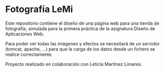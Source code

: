 # Fotografía LeMi

Este repositorio contiene el diseño de una página web para una tienda de fotografía, simulada para la primera práctica de la asignatura Diseño de Aplicaciones Web. 

Para poder ver todas las imágenes y efectos se necesitará de un servidor (tomcat, apache, ...) para que la carga de los datos desde un fichero se realice correctamente.

Proyecto realizado en colaboración con Leticia Martínez Limeres.
